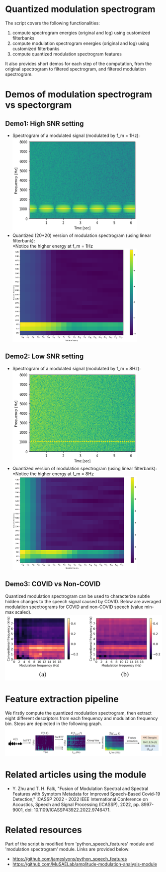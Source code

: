 # Quantized modulation spectrogram

The script covers the following functionalities:
1) compute spectrogram energies (original and log) using customized filterbanks
2) compute modulation spectrogram energies (original and log) using customized filterbanks
3) compute quantized modulation spectrogram features

It also provides short demos for each step of the computation, from the original spectrogram to filtered spectrogram, and filtered modulation spectrogram. <br />

# Demos of modulation spectrogram vs spectorgram
## Demo1: High SNR setting<br />
- Spectrogram of a modulated signal (modulated by f_m = 1Hz):<br />
<img src="./docs/demo1_spec.png" width="400" height="300"><br />
- Quantized (20\*20) version of modulation spectrogram (using linear filterbank):<br />
*Notice the higher energy at f_m = 1Hz<br />
<img src="./docs/demo1_mod.png" width="400" height="300"><br />

## Demo2: Low SNR setting<br />
- Spectrogram of a modulated signal (modulated by f_m = 8Hz):<br />
<img src="./docs/demo2_spec.png" width="400" height="300"><br />
- Quantized version of modulation spectrogram (using linear filterbank):<br />
*Notice the higher energy at f_m = 8Hz<br />
<img src="./docs/demo2_mod.png" width="400" height="300"><br />

## Demo3: COVID vs Non-COVID<br />
Quantized modulation spectrogram can be used to characterize subtle hidden changes to the speech signal caused by COVID. Below are averaged modulation spectrograms for COVID and non-COVID speech (value min-max scaled).
<img src="./docs/covid.png"><br />

# Feature extraction pipeline
We firstly compute the quantized modulation spectrogram, then extract eight different descriptors from each frequency and modulation frequency bin. Steps are depiected in the following graph.<br />
<img src="./docs/msf.png" ><br />

# Related articles using the module
- Y. Zhu and T. H. Falk, "Fusion of Modulation Spectral and Spectral Features with Symptom Metadata for Improved Speech-Based Covid-19 Detection," ICASSP 2022 - 2022 IEEE International Conference on Acoustics, Speech and Signal Processing (ICASSP), 2022, pp. 8997-9001, doi: 10.1109/ICASSP43922.2022.9746471.

# Related resources
Part of the script is modified from 'python_speech_features' module and 'modulation spectrogram' module. Links are provided below:
- https://github.com/jameslyons/python_speech_features
- https://github.com/MuSAELab/amplitude-modulation-analysis-module

